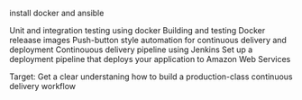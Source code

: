 install docker and ansible


Unit and integration testing using docker
Building and testing Docker releaase images
Push-button style automation for continuous delivery and deployment
Continouous delivery pipeline using Jenkins
Set up a deployment pipeline that deploys your application to Amazon Web Services


Target:
Get a clear understaning how to build a production-class continuous delivery workflow
